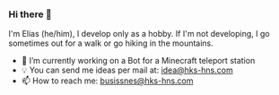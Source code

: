 ### Hi there 👋

I'm Elias (he/him), I develop only as a hobby. If I'm not developing, I go sometimes out for a walk or go hiking in the mountains.

- 🔭 I’m currently working on a Bot for a Minecraft teleport station
- 💡 You can send me ideas per mail at: idea@hks-hns.com
- 📫 How to reach me: busissnes@hks-hns.com

